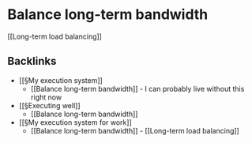 # Balance long-term bandwidth
[[Long-term load balancing]]

## Backlinks
* [[§My execution system]]
	* [[Balance long-term bandwidth]] - I can probably live without this right now
* [[§Executing well]]
	* [[Balance long-term bandwidth]]
* [[§My execution system for work]]
	* [[Balance long-term bandwidth]] - [[Long-term load balancing]]

<!-- {BearID:CD5F6E9A-1B71-4789-BAFF-42CFDE0C1BAD-15293-000025377EF3BFDC} -->
